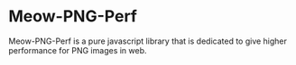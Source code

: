 Meow-PNG-Perf
=============

Meow-PNG-Perf is a pure javascript library that is dedicated to give higher performance for PNG images in web.

